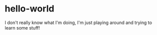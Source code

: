 # hello-world

I don't really know what I'm doing, I'm just playing around and trying to learn some stuff!
